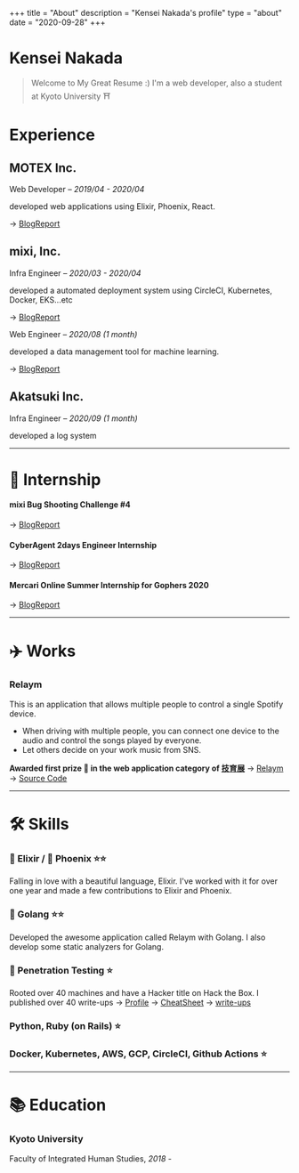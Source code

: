 +++
title = "About"
description = "Kensei Nakada's profile"
type = "about"
date = "2020-09-28"
+++

# Kensei Nakada

> Welcome to My Great Resume :)
I'm a web developer, also a student at Kyoto University ⛩

# Experience

## MOTEX Inc.

Web Developer *– 2019/04 - 2020/04*

developed web applications using Elixir, Phoenix, React.

→ [BlogReport](/posts/long-internship-experience/)

## mixi, Inc.

Infra Engineer *– 2020/03 - 2020/04*

developed a automated deployment system using CircleCI, Kubernetes, Docker, EKS...etc

→ [BlogReport](/posts/mixi-spring-internship-2020/)

Web Engineer *– 2020/08 (1 month)*

developed a data management tool for machine learning.

→ [BlogReport](/posts/mixi-summer-internship-2020/)

## Akatsuki Inc.

Infra Engineer *– 2020/09 (1 month)*

developed a log system 

---

# 👟 Internship

#### mixi Bug Shooting Challenge #4

→ [BlogReport](/posts/mixi-bug-shooting/)

#### CyberAgent 2days Engineer Internship

→ [BlogReport](/posts/ca-serverside-internship2020/)

#### Mercari Online Summer Internship for Gophers 2020

→ [BlogReport](/posts/mercari-summer-intenship-2020/)

---

# ✈️ Works

### Relaym

This is an application that allows multiple people to control a single Spotify device.
- When driving with multiple people, you can connect one device to the audio and control the songs played by everyone.
- Let others decide on your work music from SNS.

**Awarded first prize 👑 in the web application category of [技育展](https://talent.supporterz.jp/geekten/2020/)**
→ [Relaym](https://relaym.camph.net/)
→ [Source Code](https://github.com/camphor-/relaym-server)

---

# 🛠  Skills

### 🧪 Elixir / 🦅 Phoenix ⭐️⭐️

Falling in love with a beautiful language, Elixir.  I've worked with it for over one year and made a few contributions to Elixir and Phoenix.

### 🧸 Golang ⭐️⭐️

Developed the awesome application called Relaym with Golang. I also develop some static analyzers for Golang.

### 🐉 Penetration Testing ⭐️

Rooted over 40 machines and have a Hacker title on Hack the Box. I published over 40 write-ups
→ [Profile](https://www.hackthebox.eu/profile/247307)
→ [CheatSheet](https://github.com/sanposhiho/MY_CHEAT_SHEET)
→ [write-ups](/tags/writeup/)

### Python, Ruby (on Rails) ⭐️

### Docker, Kubernetes, AWS, GCP, CircleCI, Github Actions ⭐️

---

# 📚 Education

### Kyoto University

Faculty of Integrated Human Studies, *2018 -*
